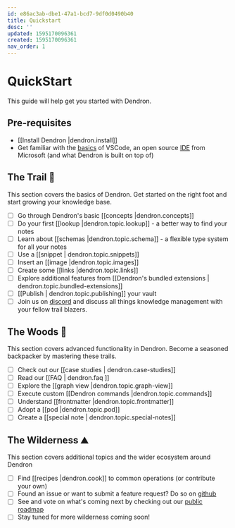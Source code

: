 ```yaml
---
id: e86ac3ab-dbe1-47a1-bcd7-9df0d0490b40
title: Quickstart
desc: ''
updated: 1595170096361
created: 1595170096361
nav_order: 1
---
```

# QuickStart

This guide will help get you started with Dendron. 

## Pre-requisites

- [[Install Dendron |dendron.install]]
- Get familiar with the [basics](https://code.visualstudio.com/docs/editor/codebasics) of VSCode, an open source [IDE](https://www.codecademy.com/articles/what-is-an-ide) from Microsoft (and what Dendron is built on top of) 

## The Trail 🥾

This section covers the basics of Dendron. Get started on the right foot and start growing your knowledge base. 

- [ ] Go through Dendron's basic [[concepts |dendron.concepts]]
- [ ] Do your first [[lookup |dendron.topic.lookup]] - a better way to find your notes
- [ ] Learn about [[schemas |dendron.topic.schema]] - a flexible type system for all your notes
- [ ] Use a [[snippet | dendron.topic.snippets]]
- [ ] Insert an [[image |dendron.topic.images]]
- [ ] Create some [[links |dendron.topic.links]]
- [ ] Explore additional features from [[Dendron's bundled extensions | dendron.topic.bundled-extensions]]
- [ ] [[Publish | dendron.topic.publishing]] your vault 
- [ ] Join us on [discord](https://discord.com/invite/6j85zNX) and discuss all things knowledge management with your fellow trail blazers.

## The Woods 🌲

This section covers advanced functionality in Dendron. Become a seasoned backpacker by mastering these trails.

- [ ] Check out our [[case studies | dendron.case-studies]]
- [ ] Read our [[FAQ | dendron.faq ]]
- [ ] Explore the [[graph view |dendron.topic.graph-view]]
- [ ] Execute custom [[Dendron commands |dendron.topic.commands]]
- [ ] Understand [[frontmatter |dendron.topic.frontmatter]]
- [ ] Adopt a [[pod |dendron.topic.pod]]
- [ ] Create a [[special note | dendron.topic.special-notes]]

## The Wilderness ⛰️

This section covers additional topics and the wider ecosystem around Dendron

- [ ] Find [[recipes |dendron.cook]] to common operations (or contribute your own)
- [ ] Found an issue or want to submit a feature request? Do so on [github](https://github.com/dendronhq/dendron/issues)
- [ ] See and vote on what's coming next by checking out our [public roadmap](https://github.com/orgs/dendronhq/projects/1)
- [ ] Stay tuned for more wilderness coming soon!
